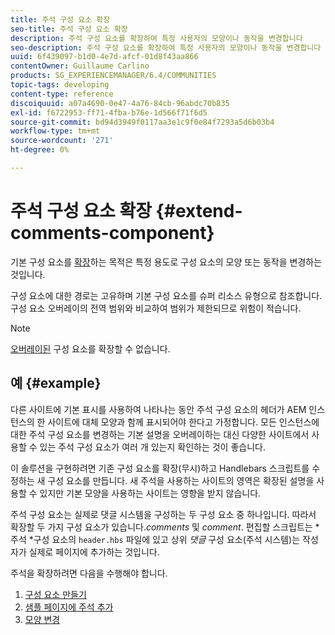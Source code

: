 ```yaml
---
title: 주석 구성 요소 확장
seo-title: 주석 구성 요소 확장
description: 주석 구성 요소를 확장하여 특정 사용자의 모양이나 동작을 변경합니다
seo-description: 주석 구성 요소를 확장하여 특정 사용자의 모양이나 동작을 변경합니다
uuid: 6f439097-b1d0-4e7d-afcf-01d8f43aa866
contentOwner: Guillaume Carlino
products: SG_EXPERIENCEMANAGER/6.4/COMMUNITIES
topic-tags: developing
content-type: reference
discoiquuid: a07a4690-0e47-4a76-84cb-96abdc70b835
exl-id: f6722953-ff71-4fba-b76e-1d566f71f6d5
source-git-commit: bd94d3949f0117aa3e1c9f0e84f7293a5d6b03b4
workflow-type: tm+mt
source-wordcount: '271'
ht-degree: 0%

---
```


# 주석 구성 요소 확장 {#extend-comments-component}

기본 구성 요소를 [확장](client-customize.md#extensions)하는 목적은 특정 용도로 구성 요소의 모양 또는 동작을 변경하는 것입니다.

구성 요소에 대한 경로는 고유하며 기본 구성 요소를 슈퍼 리소스 유형으로 참조합니다. 구성 요소 오버레이의 전역 범위와 비교하여 범위가 제한되므로 위험이 적습니다.

>[!NOTE]
>
>[오버레이된](client-customize.md#overlays) 구성 요소를 확장할 수 없습니다.

## 예 {#example}

다른 사이트에 기본 표시를 사용하여 나타나는 동안 주석 구성 요소의 헤더가 AEM 인스턴스의 한 사이트에 대체 모양과 함께 표시되어야 한다고 가정합니다. 모든 인스턴스에 대한 주석 구성 요소를 변경하는 기본 설명을 오버레이하는 대신 다양한 사이트에서 사용할 수 있는 주석 구성 요소가 여러 개 있는지 확인하는 것이 좋습니다.

이 솔루션을 구현하려면 기존 구성 요소를 확장(무시)하고 Handlebars 스크립트를 수정하는 새 구성 요소를 만듭니다. 새 주석을 사용하는 사이트의 영역은 확장된 설명을 사용할 수 있지만 기본 모양을 사용하는 사이트는 영향을 받지 않습니다.

주석 구성 요소는 실제로 댓글 시스템을 구성하는 두 구성 요소 중 하나입니다. 따라서 확장할 두 가지 구성 요소가 있습니다.*comments* 및 *comment*. 편집할 스크립트는 *주석 *구성 요소의 `header.hbs` 파일에 있고 상위 *댓글* 구성 요소(주석 시스템)는 작성자가 실제로 페이지에 추가하는 것입니다.

주석을 확장하려면 다음을 수행해야 합니다.

1. [구성 요소 만들기](extend-create-components.md)
1. [샘플 페이지에 주석 추가](extend-sample-page.md)
1. [모양 변경](extend-alter-appearance.md)
